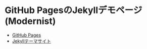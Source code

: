 # GitHub PagesのJekyllデモページ(Modernist)
- [GitHub Pages](https://shimajima-eiji.github.io/Hosting_demo_jekyll_Modernist/)
- [Jekyllテーマサイト](https://github.com/pages-themes/modernist)
